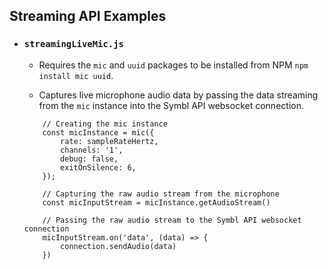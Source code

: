 ## Streaming API Examples

* ### `streamingLiveMic.js`
    * Requires the `mic` and `uuid` packages to be installed from NPM `npm install mic uuid`.

    * Captures live microphone audio data by passing the data streaming from the `mic` instance into the Symbl API websocket connection.
    ```
        // Creating the mic instance
        const micInstance = mic({
            rate: sampleRateHertz,
            channels: '1',
            debug: false,
            exitOnSilence: 6,
        });

        // Capturing the raw audio stream from the microphone
        const micInputStream = micInstance.getAudioStream()

        // Passing the raw audio stream to the Symbl API websocket connection
        micInputStream.on('data', (data) => {
            connection.sendAudio(data)
        })
    ```